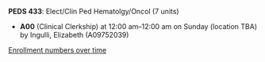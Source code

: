 **PEDS 433**: Elect/Clin Ped Hematolgy/Oncol (7 units)

- **A00** (Clinical Clerkship) at 12:00 am–12:00 am on Sunday (location TBA) by Ingulli, Elizabeth (A09752039)

[Enrollment numbers over time](./PEDS433.tsv)
